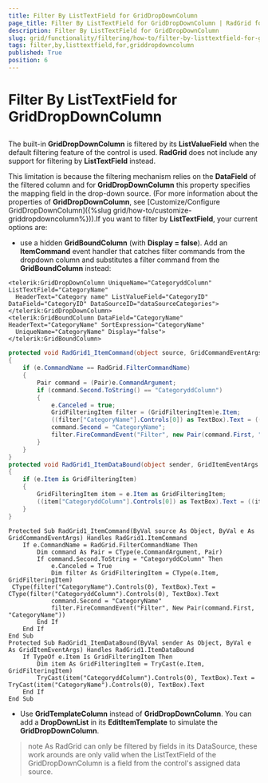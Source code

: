 ```yaml
---
title: Filter By ListTextField for GridDropDownColumn
page_title: Filter By ListTextField for GridDropDownColumn | RadGrid for ASP.NET AJAX Documentation
description: Filter By ListTextField for GridDropDownColumn
slug: grid/functionality/filtering/how-to/filter-by-listtextfield-for-griddropdowncolumn
tags: filter,by,listtextfield,for,griddropdowncolumn
published: True
position: 6
---
```


# Filter By ListTextField for GridDropDownColumn



## 

The built-in **GridDropDownColumn** is filtered by its **ListValueField** when the default filtering feature of the control is used. **RadGrid** does not include any support for filtering by **ListTextField** instead.

This limitation is because the filtering mechanism relies on the **DataField** of the filtered column and for **GridDropDownColumn** this property specifies the mapping field in the drop-down source. (For more information about the properties of **GridDropDownColumn**, see [Customize/Configure GridDropDownColumn]({%slug grid/how-to/customize-griddropdowncolumn%})).If you want to filter by **ListTextField**, your current options are:

* use a hidden **GridBoundColumn** (with **Display = false**). Add an **ItemCommand** event handler that catches filter commands from the dropdown column and substitutes a filter command from the **GridBoundColumn** instead:



````ASP.NET
<telerik:GridDropDownColumn UniqueName="CategoryddColumn" ListTextField="CategoryName"
  HeaderText="Category name" ListValueField="CategoryID" DataField="CategoryID" DataSourceID="dataSourceCategories">
</telerik:GridDropDownColumn>
<telerik:GridBoundColumn DataField="CategoryName" HeaderText="CategoryName" SortExpression="CategoryName"
  UniqueName="CategoryName" Display="false">
</telerik:GridBoundColumn>
````
````C#
protected void RadGrid1_ItemCommand(object source, GridCommandEventArgs e)
{
    if (e.CommandName == RadGrid.FilterCommandName)
    {
        Pair command = (Pair)e.CommandArgument;
        if (command.Second.ToString() == "CategoryddColumn")
        {
            e.Canceled = true;
            GridFilteringItem filter = (GridFilteringItem)e.Item;
            ((filter["CategoryName"].Controls[0]) as TextBox).Text = ((filter["CategoryddColumn"].Controls[0]) as TextBox).Text;
            command.Second = "CategoryName";
            filter.FireCommandEvent("Filter", new Pair(command.First, "CategoryName"));
        }
    }
}
protected void RadGrid1_ItemDataBound(object sender, GridItemEventArgs e)
{  
    if (e.Item is GridFilteringItem) 
    {  
        GridFilteringItem item = e.Item as GridFilteringItem; 
        ((item["CategoryddColumn"].Controls[0]) as TextBox).Text = ((item["CategoryName"].Controls[0]) as TextBox).Text; 
    }
}
````
````VB
Protected Sub RadGrid1_ItemCommand(ByVal source As Object, ByVal e As GridCommandEventArgs) Handles RadGrid1.ItemCommand
    If e.CommandName = RadGrid.FilterCommandName Then
        Dim command As Pair = CType(e.CommandArgument, Pair)
        If command.Second.ToString = "CategoryddColumn" Then
            e.Canceled = True
            Dim filter As GridFilteringItem = CType(e.Item, GridFilteringItem)
 CType(filter("CategoryName").Controls(0), TextBox).Text = CType(filter("CategoryddColumn").Controls(0), TextBox).Text   
            command.Second = "CategoryName"
            filter.FireCommandEvent("Filter", New Pair(command.First, "CategoryName"))
        End If
    End If
End Sub
Protected Sub RadGrid1_ItemDataBound(ByVal sender As Object, ByVal e As GridItemEventArgs) Handles RadGrid1.ItemDataBound
    If TypeOf e.Item Is GridFilteringItem Then
        Dim item As GridFilteringItem = TryCast(e.Item, GridFilteringItem)
        TryCast(item("CategoryddColumn").Controls(0), TextBox).Text = TryCast(item("CategoryName").Controls(0), TextBox).Text
    End If
End Sub
````


* Use **GridTemplateColumn** instead of **GridDropDownColumn**. You can add a **DropDownList** in its **EditItemTemplate** to simulate the **GridDropDownColumn**.

>note As RadGrid can only be filtered by fields in its DataSource, these work arounds are only valid when the ListTextField of the GridDropDownColumn is a field from the control's assigned data source.
>


